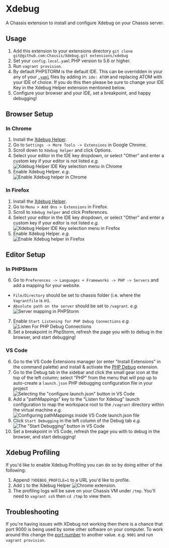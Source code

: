 # Xdebug
A Chassis extension to install and configure Xdebug on your Chassis server.

## Usage
1. Add this extension to your extensions directory `git clone git@github.com:Chassis/Xdebug.git extensions/xdebug`
2. Set your `config.local.yaml` PHP version to 5.6 or higher.
3. Run `vagrant provision`.
4. By default PHPSTORM is the default IDE. This can be overridden in your any of your [`.yaml`](https://github.com/Chassis/Chassis/blob/master/config.yaml#L6-#L9) files by adding in:
`ide: ATOM` and replacing ATOM with your IDE of choice. If you do this then please be sure to change your IDE Key in the Xdebug Helper extension mentioned below.
5. Configure your browser and your IDE, set a breakpoint, and happy debugging!

## Browser Setup

### In Chrome
1. Install the [Xdebug Helper](https://chrome.google.com/webstore/detail/xdebug-helper/eadndfjplgieldjbigjakmdgkmoaaaoc).
2. Go to `Settings -> More Tools -> Extensions` in Google Chrome.
3. Scroll down to `Xdebug helper` and click Options.
4. Select your editor in the IDE key dropdown, or select "Other" and enter a custom key if your editor is not listed _e.g._<br />![Xdebug Helper IDE Key selection menu in Chrome](https://bronsons-captured.s3.amazonaws.com/Xdebug_helper_2016-11-07_17-50-49.png)<br />
5. Enable Xdebug Helper. _e.g._<br />![Enable Xdebug helper in Chrome](https://bronsons-captured.s3.amazonaws.com/xdebug.png)<br />

### In Firefox
1. Install the [Xdebug Helper](https://addons.mozilla.org/en-US/firefox/addon/xdebug-helper-for-firefox/).
2. Go to `Menu > Add Ons > Extensions` in Firefox.
3. Scroll to `Xdebug helper` and click Preferences.
4. Select your editor in the IDE key dropdown, or select "Other" and enter a custom key if your editor is not listed _e.g._<br />![Xdebug Helper IDE Key selection menu in Firefox](https://user-images.githubusercontent.com/442115/37500502-42947588-28a0-11e8-93d2-c00475acebc3.png)<br />
5. Enable Xdebug Helper. _e.g._<br />![Enable Xdebug helper in Firefox](https://user-images.githubusercontent.com/442115/37500578-a3d0dab2-28a0-11e8-8f56-5a512369e577.png)<br />

## Editor Setup

### In PHPStorm
6. Go to `Preferences -> Languages + Frameworks -> PHP -> Servers` and add a mapping for your website.
 - `File/Directory` should be set to chassis folder (i.e. where the `Vagrantfile` is in).
 - `Absolute path on the server` should be set to `/vagrant`.
  _e.g._<br />![Server mapping in PHPStorm](https://bronsons-captured.s3.amazonaws.com/phpstorm.png)<br />
7. Enable `Start Listening for PHP Debug Connections` _e.g._<br />![Listen For PHP Debug Connections](https://bronsons-captured.s3.amazonaws.com/README.md_-_nodeissue_-_VolumesSitesnodeissue_2016-11-07_17-57-45.png)<br />
9. Set a breakpoint in PhpStorm, refresh the page you with to debug in the browser, and start debugging!

### VS Code
6. Go to the VS Code Extensions manager (or enter "Install Extensions" in the command palette) and install & activate the [PHP Debug](https://marketplace.visualstudio.com/items?itemName=felixfbecker.php-debug) extension.
7. Go to the Debug tab in the sidebar and click the small gear icon at the top of the left column; select "PHP" from the menu that will pop up to auto-create a `launch.json` PHP debugging configuration file in your project<br />![Selecting the "configure launch.json" button in VS Code](https://user-images.githubusercontent.com/442115/37500902-5055a80c-28a2-11e8-85f2-fe66c943ba7b.png)
8. Add a "pathMappings" key to the "Listen for Xdebug" launch configuration to map the workspace root to the `/vagrant` directory within the virtual machine _e.g._<br />![Configuring pathMappings inside VS Code launch.json file](https://user-images.githubusercontent.com/442115/37501200-94d167cc-28a3-11e8-958d-7a36ab0e9d27.png)
9. Click `Start Debugging` in the left column of the Debug tab _e.g._<br />![The "Start Debugging" button in VS Code](https://user-images.githubusercontent.com/442115/37501465-e7d620ba-28a4-11e8-8a2f-9857bdc04871.png)
9. Set a breakpoint in VS Code, refresh the page you with to debug in the browser, and start debugging!

## Xdebug Profiling
If you'd like to enable Xdebug Profiling you can do so by doing either of the following:
1. Append `?XDEBUG_PROFILE=1` to a URL you'd like to profile.
2. Add `1` to the Xdebug Helper ![Chrome extension](https://bronsons-captured.s3.amazonaws.com/Xdebug_helper__2017-06-21_23-26-03.png).
3. The profiling logs will be save on your Chassis VM under `/tmp`. You'll need to `vagrant ssh` then `cd /tmp` to view them.

## Troubleshooting
If you're having issues with XDebug not working then there is a chance that port 9000 is being used by some other software on your computer. To work around this change the [port number](https://github.com/Chassis/Xdebug/blob/master/modules/xdebug/templates/xdebug.ini.erb#L6) to another value. e.g. `9001` and run `vagrant provision`.
